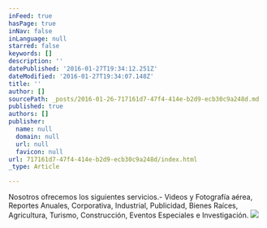 ```yaml
---
inFeed: true
hasPage: true
inNav: false
inLanguage: null
starred: false
keywords: []
description: ''
datePublished: '2016-01-27T19:34:12.251Z'
dateModified: '2016-01-27T19:34:07.148Z'
title: ''
author: []
sourcePath: _posts/2016-01-26-717161d7-47f4-414e-b2d9-ecb30c9a248d.md
published: true
authors: []
publisher:
  name: null
  domain: null
  url: null
  favicon: null
url: 717161d7-47f4-414e-b2d9-ecb30c9a248d/index.html
_type: Article

---
```

Nosotros ofrecemos los siguientes servicios.-   Videos y Fotografía aérea, Reportes Anuales, Corporativa, Industrial, Publicidad, Bienes Raíces, Agricultura, Turismo, Construcción, Eventos Especiales e Investigación.
![](https://s3-us-west-2.amazonaws.com/the-grid-img/p/4dc26cf129f9e268e55f87374506d46c8509ac8b.jpg)